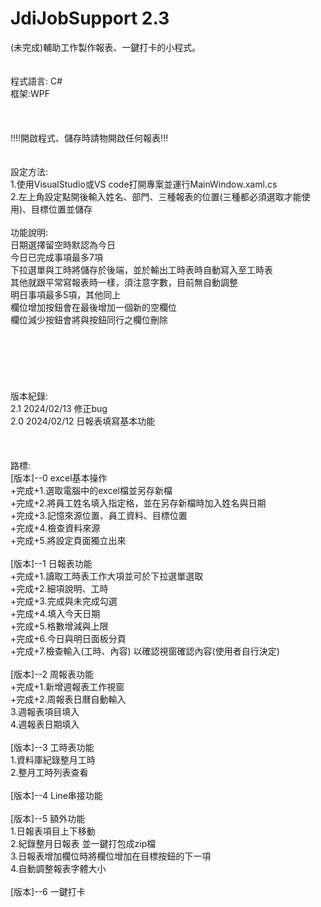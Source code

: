 # JdiJobSupport 2.3 <br>
 (未完成)輔助工作製作報表、一鍵打卡的小程式。<br><br>   
程式語言: C#<br>
框架:WPF<br>
<br>
<br><br>
!!!!開啟程式、儲存時請物開啟任何報表!!!<br>
<br><br>
設定方法:<br>
1.使用VisualStudio或VS code打開專案並運行MainWindow.xaml.cs<br>
2.左上角設定點開後輸入姓名、部門、三種報表的位置(三種都必須選取才能使用)、目標位置並儲存<br>
<br>
功能說明:<br>
日期選擇留空時默認為今日<br>
今日已完成事項最多7項<br>
下拉選單與工時將儲存於後端，並於輸出工時表時自動寫入至工時表<br>
其他就跟平常寫報表時一樣，須注意字數，目前無自動調整<br>
明日事項最多5項，其他同上<br>
欄位增加按鈕會在最後增加一個新的空欄位<br>
欄位減少按鈕會將與按鈕同行之欄位刪除<br>
<br>
<br>
<br>
<br>
<br>
<br>
版本紀錄:<br>
2.1 2024/02/13 修正bug<br>
2.0 2024/02/12 日報表填寫基本功能<br>
<br>
<br>
 <br>
路標:<br>
[版本]--0 excel基本操作<br>
+完成+1.選取電腦中的excel檔並另存新檔  <br>
+完成+2.將員工姓名填入指定格，並在另存新檔時加入姓名與日期 <br>
+完成+3.記憶來源位置、員工資料、目標位置   
+完成+4.檢查資料來源<br>
+完成+5.將設定頁面獨立出來<br>
<br>
[版本]--1 日報表功能<br>
+完成+1.讀取工時表工作大項並可於下拉選單選取<br>
+完成+2.細項說明、工時<br>
+完成+3.完成與未完成勾選<br>
+完成+4.填入今天日期<br>
+完成+5.格數增減與上限<br>
+完成+6.今日與明日面板分頁<br>
+完成+7.檢查輸入(工時、內容) 以確認視窗確認內容(使用者自行決定)<br>
<br>
[版本]--2 周報表功能<br>
+完成+1.新增週報表工作視窗<br>
+完成+2.周報表日曆自動輸入<br>
3.週報表項目填入<br>
4.週報表日期填入<br>
<br>
[版本]--3 工時表功能<br>
1.資料庫紀錄整月工時<br>
2.整月工時列表查看<br>
<br>
[版本]--4 Line串接功能<br>
<br>
[版本]--5 額外功能<br>
1.日報表項目上下移動<br>
2.紀錄整月日報表 並一鍵打包成zip檔<br>
3.日報表增加欄位時將欄位增加在目標按鈕的下一項<br>
4.自動調整報表字體大小<br>
<br>
[版本]--6 一鍵打卡<br>
<br>
